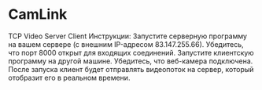 # CamLink
TCP Video Server Client
Инструкции:
Запустите серверную программу на вашем сервере (с внешним IP-адресом 83.147.255.66).
Убедитесь, что порт 8000 открыт для входящих соединений.
Запустите клиентскую программу на другой машине. Убедитесь, что веб-камера подключена.
После запуска клиент будет отправлять видеопоток на сервер, который отобразит его в реальном времени.
